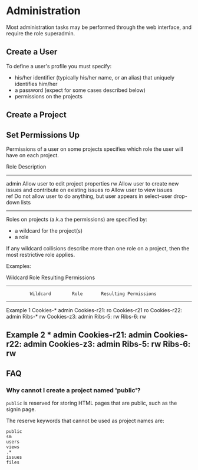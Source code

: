 # Administration

Most administration tasks may be performed through the web interface, and require the role superadmin.

## Create a User

To define a user's profile you must specify:

- his/her identifier (typically his/her name, or an alias) that uniquely identifies him/her
- a password (expect for some cases described below)
- permissions on the projects


## Create a Project


## Set Permissions Up

Permissions of a user on some projects specifies which role the user will have on each project.


 Role    Description 
-------  ------------
admin    Allow user to edit project properties 
rw       Allow user to create new issues and contribute on existing issues 
ro       Allow user to view issues  
ref      Do not allow user to do anything, but user appears in select-user drop-down lists 
-------  ------------

Roles on projects (a.k.a the permissions) are specified by:

- a wildcard for the project(s)
- a role

If any wildcard collisions describe more than one role on a project, then the most restrictive role applies.

Examples:

Wildcard   Role   Resulting Permissions


--------------------------------------------------------------
             Wildcard        Role       Resulting Permissions
----------   -------------   --------   ----------------------
Example 1    Cookies-*       admin      Cookies-r21: ro
             Cookies-r21     ro         Cookies-r22: admin
             Ribs-*          rw         Cookies-z3: admin
                                        Ribs-5: rw
                                        Ribs-6: rw
             
Example 2    *               admin      Cookies-r21: admin
                                        Cookies-r22: admin
                                        Cookies-z3: admin
                                        Ribs-5: rw
                                        Ribs-6: rw
---------------------------------------------------------------------

## FAQ

### Why cannot I create a project named 'public'?

`public` is reserved for storing HTML pages that are public, such as the signin page.

The reserve keywords that cannot be used as project names are:

    public
    sm
    users
    views
    .*
    issues
    files





